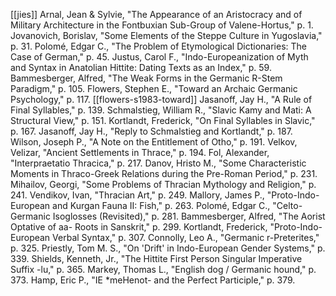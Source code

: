 [[jies]]
Arnal, Jean & Sylvie, "The Appearance of an Aristocracy and of Military Architecture in the Fontbuxian Sub-Group of Valene-Hortus," p. 1.
Jovanovich, Borislav, "Some Elements of the Steppe Culture in Yugoslavia," p. 31.
Polomé, Edgar C., "The Problem of Etymological Dictionaries: The Case of German," p. 45.
Justus, Carol F., "Indo-Europeanization of Myth and Syntax in Anatolian Hittite: Dating Texts as an Index," p. 59.
Bammesberger, Alfred, "The Weak Forms in the Germanic R-Stem Paradigm," p. 105.
Flowers, Stephen E., "Toward an Archaic Germanic Psychology," p. 117. [[flowers-s1983-toward]]
Jasanoff, Jay H., "A Rule of Final Syllables," p. 139.
Schmalstieg, William R., "Slavic Kamy and Mati: A Structural View," p. 151.
Kortlandt, Frederick, "On Final Syllables in Slavic," p. 167.
Jasanoff, Jay H., "Reply to Schmalstieg and Kortlandt," p. 187.
Wilson, Joseph P., "A Note on the Entitlement of Otho," p. 191.
Velkov, Velizar, "Ancient Settlements in Thrace," p. 194.
Fol, Alexander, "Interpraetatio Thracica," p. 217.
Danov, Hristo M., "Some Characteristic Moments in Thraco-Greek Relations during the Pre-Roman Period," p. 231.
Mihailov, Georgi, "Some Problems of Thracian Mythology and Religion," p. 241.
Vendikov, Ivan, "Thracian Art," p. 249.
Mallory, James P., "Proto-Indo-European and Kurgan Fauna II: Fish," p. 263.
Polomé, Edgar C., "Celto-Germanic Isoglosses (Revisited)," p. 281.
Bammesberger, Alfred, "The Aorist Optative of aa- Roots in Sanskrit," p. 299.
Kortlandt, Frederick, "Proto-Indo-European Verbal Syntax," p. 307.
Connolly, Leo A., "Germanic r-Preterites," p. 325.
Priestly, Tom M. S., "On 'Drift' in Indo-European Gender Systems," p. 339.
Shields, Kenneth, Jr., "The Hittite First Person Singular Imperative Suffix -lu," p. 365.
Markey, Thomas L., "English dog / Germanic hound," p. 373.
Hamp, Eric P., "IE *meHenot- and the Perfect Participle," p. 379.